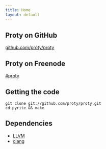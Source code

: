 ```yaml
---
title: Home
layout: default
---
```


<div id="community">
  <div class="block">
    <h2>Proty on GitHub</h2>
    <a href="https://github.com/proty/proty">github.com/proty/proty</a>
  </div>
  <div class="block">
    <h2>Proty on Freenode</h2>
    <div>
      <a href="irc://chat.freenode.net/%23proty">#proty</a>
    </div>
  </div>
</div>

## Getting the code

    git clone git://github.com/proty/proty.git
    cd pyrite && make

## Dependencies

- [LLVM](http://llvm.org)
- [clang](http://clang.llvm.org)

<div class="clear"></div>
